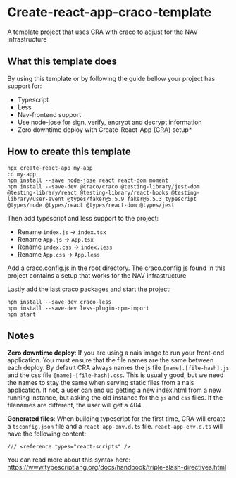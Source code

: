 # Create-react-app-craco-template
A template project that uses CRA with craco to adjust for the NAV infrastructure

## What this template does
By using this template or by following the guide bellow your project has support for:
 - Typescript
 - Less
 - Nav-frontend support
 - Use node-jose for sign, verify, encrypt and decrypt information
 - Zero downtime deploy with Create-React-App (CRA) setup*

## How to create this template
```
npx create-react-app my-app
cd my-app
npm install --save node-jose react react-dom moment
npm install --save-dev @craco/craco @testing-library/jest-dom @testing-library/react @testing-library/react-hooks @testing-library/user-event @types/faker@5.5.9 faker@5.5.3 typescript @types/node @types/react @types/react-dom @types/jest
```

Then add typescript and less support to the project:
 - Rename `index.js` -> `index.tsx`
 - Rename `App.js` -> `App.tsx`
 - Rename `index.css` -> `index.less`
 - Rename `App.css` -> `App.less`

Add a craco.config.js in the root directory. The craco.config.js found in this project contains a setup that works for the NAV infrastructure

Lastly add the last craco packages and start the project:
```
npm install --save-dev craco-less
npm install --save-dev less-plugin-npm-import
npm start
```

## Notes
**Zero downtime deploy**: If you are using a nais image to run your front-end application. You must ensure that the file names are the same between each deploy. By default CRA always names the js file `[name].[file-hash].js` and the css file `[name]-[file-hash].css`. This is usually good, but we need the names to stay the same when serving static files from a nais application. If not, a user can end up getting a new index.html from a new running instance, but asking the old instance for the `js` and `css` files. If the filenames are different, the user will get a 404.

**Generated files**: When building typescript for the first time, CRA will create a `tsconfig.json` file and a `react-app-env.d.ts` file. `react-app-env.d.ts` will have the following content:
```
/// <reference types="react-scripts" />
```
You can read more about this syntax here: https://www.typescriptlang.org/docs/handbook/triple-slash-directives.html
